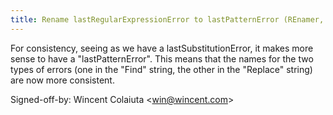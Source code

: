 ```yaml
---
title: Rename lastRegularExpressionError to lastPatternError (REnamer, a99ffb9)
---
```


For consistency, seeing as we have a lastSubstitutionError, it makes more sense to have a "lastPatternError". This means that the names for the two types of errors (one in the "Find" string, the other in the "Replace" string) are now more consistent.

Signed-off-by: Wincent Colaiuta &lt;win@wincent.com&gt;
